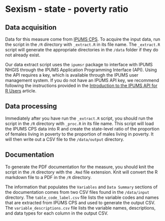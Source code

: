# Sexism - state - poverty ratio
## Data acquisition
Data for this measure come from [IPUMS CPS](https://cps.ipums.org/cps). To acquire the input data, run the script in the `/R` directory with `_extract.R` in its file name. The `_extract.R` script will generate the appropriate directories in the `/data` folder if they do not already exist. 

Our data extract script uses the `ipumsr` package to interface with IPUMS NHGIS through the IPUMS Application Programming Interface (API). Using the API requires a key, which is available through the IPUMS user management system. If you do not have an IPUMS API key, we recommend following the instructions provided in the [Introduction to the IPUMS API for R Users](https://tech.popdata.org/ipumsr/articles/ipums-api.html) article.

## Data processing
Immediately after you have run the `_extract.R` script, you should run the script in the `/R` directory with `_proc.R` in its file name. This script will load the IPUMS CPS data into R and create the state-level ratio of the proportion of females living in poverty to the proportion of males living in poverty. It will then write out a CSV file to the `/data/output` directory. 

## Documentation
To generate the PDF documentation for the measure, you should knit the script in the `/R` directory with the `.Rmd` file extension. Knit will convert the R markdown file to a PDF in the `/R` directory. 

The information that populates the `Variables` and `Data Summary` sections of the documentation comes from two CSV files found in the `/data/input` directory. The `table_code_label.csv` file lists the variable codes and names that are extracted from IPUMS CPS and used to generate the output CSV. The `variable_descriptions.csv` file lists the variable names, descriptions, and data types for each column in the output CSV. 